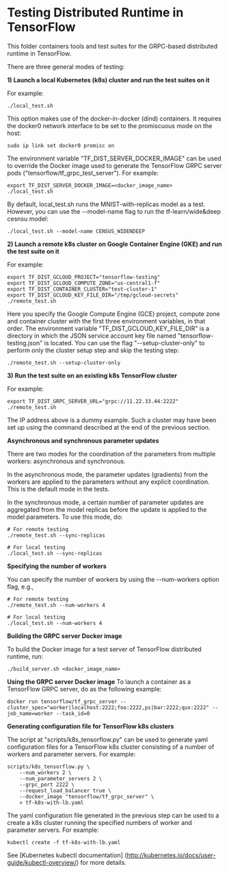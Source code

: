 # Testing Distributed Runtime in TensorFlow
This folder containers tools and test suites for the GRPC-based distributed
runtime in TensorFlow.

There are three general modes of testing:

**1) Launch a local Kubernetes (k8s) cluster and run the test suites on it**

For example:

    ./local_test.sh

This option makes use of the docker-in-docker (dind) containers. It requires
the docker0 network interface to be set to the promiscuous mode on the host:

    sudo ip link set docker0 promisc on

The environment variable "TF_DIST_SERVER_DOCKER_IMAGE" can be used to override
the Docker image used to generate the TensorFlow GRPC server pods
("tensorflow/tf_grpc_test_server"). For example:

    export TF_DIST_SERVER_DOCKER_IMAGE=<docker_image_name>
    ./local_test.sh

By default, local_test.sh runs the MNIST-with-replicas model as a test.
However, you can use the --model-name flag to run the tf-learn/wide&deep
cesnsu model:

    ./local_test.sh --model-name CENSUS_WIDENDEEP

**2) Launch a remote k8s cluster on Google Container Engine (GKE) and run the
test suite on it**

For example:

    export TF_DIST_GCLOUD_PROJECT="tensorflow-testing"
    export TF_DIST_GCLOUD_COMPUTE_ZONE="us-central1-f"
    export TF_DIST_CONTAINER_CLUSTER="test-cluster-1"
    export TF_DIST_GCLOUD_KEY_FILE_DIR="/tmp/gcloud-secrets"
    ./remote_test.sh

Here you specify the Google Compute Engine (GCE) project, compute zone and
container cluster with the first three environment variables, in that order.
The environment variable "TF_DIST_GCLOUD_KEY_FILE_DIR" is a directory in which
the JSON service account key file named "tensorflow-testing.json" is located.
You can use the flag "--setup-cluster-only" to perform only the cluster setup
step and skip the testing step:

    ./remote_test.sh --setup-cluster-only

**3) Run the test suite on an existing k8s TensorFlow cluster**

For example:

    export TF_DIST_GRPC_SERVER_URL="grpc://11.22.33.44:2222"
    ./remote_test.sh

The IP address above is a dummy example. Such a cluster may have been set up
using the command described at the end of the previous section.


**Asynchronous and synchronous parameter updates**

There are two modes for the coordination of the parameters from multiple
workers: asynchronous and synchronous.

In the asynchronous mode, the parameter updates (gradients) from the workers
are applied to the parameters without any explicit coordination. This is the
default mode in the tests.

In the synchronous mode, a certain number of parameter updates are aggregated
from the model replicas before the update is applied to the model parameters.
To use this mode, do:

    # For remote testing
    ./remote_test.sh --sync-replicas

    # For local testing
    ./local_test.sh --sync-replicas


**Specifying the number of workers**

You can specify the number of workers by using the --num-workers option flag,
e.g.,

    # For remote testing
    ./remote_test.sh --num-workers 4

    # For local testing
    ./local_test.sh --num-workers 4


**Building the GRPC server Docker image**

To build the Docker image for a test server of TensorFlow distributed runtime,
run:

    ./build_server.sh <docker_image_name>

**Using the GRPC server Docker image**
To launch a container as a TensorFlow GRPC server, do as the following example:

    docker run tensorflow/tf_grpc_server --cluster_spec="worker|localhost:2222;foo:2222,ps|bar:2222;qux:2222" --job_name=worker --task_id=0

**Generating configuration file for TensorFlow k8s clusters**

The script at "scripts/k8s_tensorflow.py" can be used to generate yaml
configuration files for a TensorFlow k8s cluster consisting of a number of
workers and parameter servers. For example:

    scripts/k8s_tensorflow.py \
        --num_workers 2 \
        --num_parameter_servers 2 \
        --grpc_port 2222 \
        --request_load_balancer true \
        --docker_image "tensorflow/tf_grpc_server" \
        > tf-k8s-with-lb.yaml

The yaml configuration file generated in the previous step can be used to a
create a k8s cluster running the specified numbers of worker and parameter
servers. For example:

    kubectl create -f tf-k8s-with-lb.yaml

See [Kubernetes kubectl documentation]
(http://kubernetes.io/docs/user-guide/kubectl-overview/) for more details.
